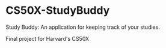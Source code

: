 # CS50X-StudyBuddy
Study Buddy: An application for keeping track of your studies.

Final project for Harvard's CS50X
